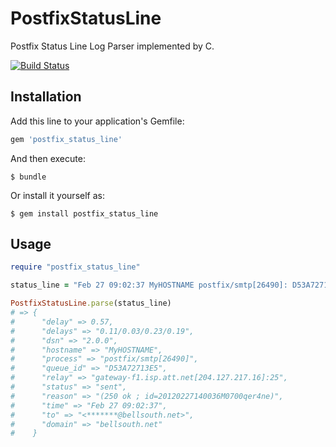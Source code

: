# PostfixStatusLine

Postfix Status Line Log Parser implemented by C.

[![Build Status](https://travis-ci.org/winebarrel/postfix_status_line.svg?branch=master)](https://travis-ci.org/winebarrel/postfix_status_line)

## Installation

Add this line to your application's Gemfile:

```ruby
gem 'postfix_status_line'
```

And then execute:

    $ bundle

Or install it yourself as:

    $ gem install postfix_status_line

## Usage

```ruby
require "postfix_status_line"

status_line = "Feb 27 09:02:37 MyHOSTNAME postfix/smtp[26490]: D53A72713E5: to=<myemail@bellsouth.net>, relay=gateway-f1.isp.att.net[204.127.217.16]:25, delay=0.57, delays=0.11/0.03/0.23/0.19, dsn=2.0.0, status=sent (250 ok ; id=20120227140036M0700qer4ne)"

PostfixStatusLine.parse(status_line)
# => {
#      "delay" => 0.57,
#      "delays" => "0.11/0.03/0.23/0.19",
#      "dsn" => "2.0.0",
#      "hostname" => "MyHOSTNAME",
#      "process" => "postfix/smtp[26490]",
#      "queue_id" => "D53A72713E5",
#      "relay" => "gateway-f1.isp.att.net[204.127.217.16]:25",
#      "status" => "sent",
#      "reason" => "(250 ok ; id=20120227140036M0700qer4ne)",
#      "time" => "Feb 27 09:02:37",
#      "to" => "<*******@bellsouth.net>",
#      "domain" => "bellsouth.net"
#    }
```
